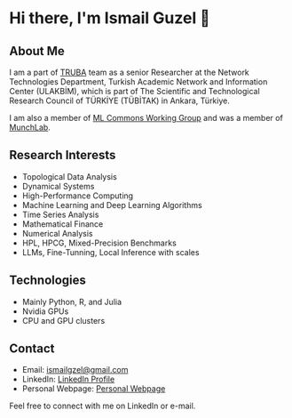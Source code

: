 # Hi there, I'm Ismail Guzel 👋

## About Me
I am a part of [TRUBA](https://www.truba.gov.tr/) team as a senior Researcher at the Network Technologies Department, Turkish Academic Network and Information Center (ULAKBİM), which is part of The Scientific and Technological Research Council of TÜRKİYE (TÜBİTAK) in Ankara, Türkiye.

I am also a member of [ML Commons Working Group](https://mlcommons.org/) and was a member of [MunchLab](https://github.com/MunchLab).

## Research Interests
- Topological Data Analysis
- Dynamical Systems
- High-Performance Computing
- Machine Learning and Deep Learning Algorithms
- Time Series Analysis
- Mathematical Finance
- Numerical Analysis
- HPL, HPCG, Mixed-Precision Benchmarks
- LLMs, Fine-Tunning, Local Inference with scales

## Technologies
- Mainly Python, R, and Julia
- Nvidia GPUs
- CPU and GPU clusters

## Contact
- Email: [ismailgzel@gmail.com](mailto:ismailgzel@gmail.com)
- LinkedIn: [LinkedIn Profile](https://www.linkedin.com/in/ismail-g%C3%BCzel-phd-7b9935a2/)
- Personal Webpage: [Personal Webpage]([https://yourwebsite.com](https://ismailguzel.github.io/))

Feel free to connect with me on LinkedIn or e-mail.
